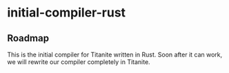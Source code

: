 # initial-compiler-rust

## Roadmap

This is the initial compiler for Titanite
written in Rust. Soon after it can work,
we will rewrite our compiler completely
in Titanite.
